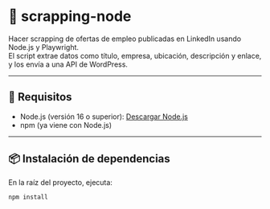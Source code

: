 # 📄 scrapping-node

Hacer scrapping de ofertas de empleo publicadas en LinkedIn usando Node.js y Playwright.  
El script extrae datos como título, empresa, ubicación, descripción y enlace, y los envía a una API de WordPress.

---

## 🚀 Requisitos

- Node.js (versión 16 o superior): [Descargar Node.js](https://nodejs.org/)
- npm (ya viene con Node.js)

---

## 📦 Instalación de dependencias

En la raíz del proyecto, ejecuta:

```bash
npm install
